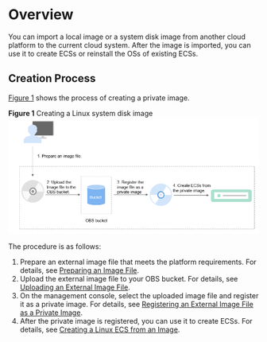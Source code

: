 # Overview<a name="EN-US_TOPIC_0030713191"></a>

You can import a local image or a system disk image from another cloud platform to the current cloud system. After the image is imported, you can use it to create ECSs or reinstall the OSs of existing ECSs.

## Creation Process<a name="en-us_topic_0029343612_section25747599173145"></a>

[Figure 1](#fig178711229102512)  shows the process of creating a private image.

**Figure  1**  Creating a Linux system disk image<a name="fig178711229102512"></a>  
![](figures/creating-a-linux-system-disk-image.png "creating-a-linux-system-disk-image")

The procedure is as follows:

1.  Prepare an external image file that meets the platform requirements. For details, see  [Preparing an Image File](preparing-an-image-file-(linux).md).
2.  Upload the external image file to your OBS bucket. For details, see  [Uploading an External Image File](uploading-an-external-image-file-(linux).md).
3.  On the management console, select the uploaded image file and register it as a private image. For details, see  [Registering an External Image File as a Private Image](registering-an-external-image-file-as-a-private-image-(linux).md).
4.  After the private image is registered, you can use it to create ECSs. For details, see  [Creating a Linux ECS from an Image](creating-a-linux-ecs-from-an-image.md).

